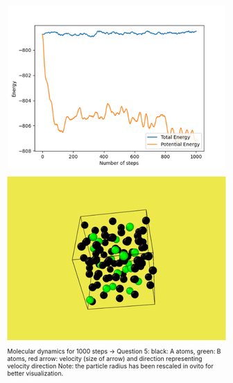 
![](energy_vs_steps_md.png)

![](md.gif)

Molecular dynamics for 1000 steps -> Question 5:
black: A atoms, green: B atoms, red arrow: velocity (size of arrow)
and direction representing velocity direction Note: the particle radius has been rescaled in ovito for
better visualization.
